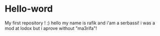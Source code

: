 # Hello-word
My first repository ! :)
hello my name is rafik and i'am a serbassi!
i was a mod at lodox but i aprove without "ma3rifa"!
